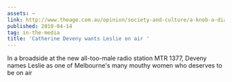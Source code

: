 ```yaml
---
assets: ~
link: http://www.theage.com.au/opinion/society-and-culture/a-knob-a-dial-or-dial-a-knob-20100413-s7nu.html
published: 2010-04-14
tag: in-the-media
title: 'Catherine Deveny wants Leslie on air '
---
```

In a broadside at the new all-too-male radio station MTR 1377, Deveny names Leslie as one of Melbourne's many mouthy women who deserves to be on air
